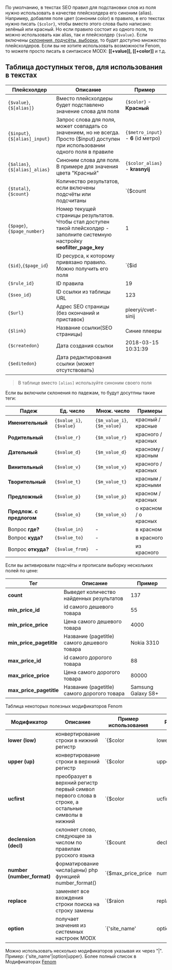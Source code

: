 По умолчанию, в текстах SEO правил для подстановки слов из поля нужно использовать в качестве плейсхолдера его синоним (alias). Например, добавляя поле цвет (синоним color) в правило, в его текстах нужно писать `{$color}`, чтобы вместо этого слова было написано: зелёный или красный.
Но если правило состоит из одного поля, то можно использовать как alias, так и плейсхолдер `{$value}`. Если включены [склонения, подчсёты, выборки][1], то будет доступно множество плейсхолдеров. Если вы не хотите использовать возможности Fenom, то можете просто писать в синтаксисе MODX: **[[+value]], [[+color]]** и т.д.

## Таблица доступных тегов, для использования в текстах

| Плейсхолдер                    | Описание                                                                                                                            | Пример                                      |
| ------------------------------ | ----------------------------------------------------------------------------------------------------------------------------------- | ------------------------------------------- |
| `{$value}`,`{$[alias]}`        | Вместо плейсхолдеры будет подставлено значение слова для поля                                                                       | `{$color}` -  **Красный**                   |
| `{$input}`, `{$[alias]_input}` | Запрос слова для поля, может совпадать со значением, но не всегда. Просто {$input} доступен при использовании одного поля в правиле | `{$metro_input}` - **6** (id метро)         |
| `{$alias}`, `{$[alias]_alias}` | Синоним слова для поля. В примере для значения цвета "Красный"                                                                      | `{$color_alias}` - **krasnyij**             |
| `{$total}`,`{$count}`          | Количество результатов, если включены подсчёты или подсчитаны                                                                       | `{$count|decl:'товар|товара|товаров':true}` |
| `{$page}`,`{$page_number}`     | Номер текущей страницы результатов. Чтобы стал доступен такой плейсхолдер - заполните системную настройку **seofilter_page_key**    | 1                                           |
| `{$id}`,`{$page_id`}           | ID ресурса, к которому привязано правило. Можно получить его поля                                                                   | `{$id|resource:'pagetitle'}`                |
| `{$rule_id}`                   | ID правила                                                                                                                          | 19                                          |
| `{$seo_id}`                    | ID ссылки из таблицы URL                                                                                                            | 123                                         |
| `{$url}`                       | Адрес SEO страницы (без окончаний и приставок)                                                                                      | pleeryi/cvet-sinij                          |
| `{$link}`                      | Название ссылки(SEO страницы)                                                                                                       | Синие плееры                                |
| `{$createdon}`                 | Дата создания ссылки                                                                                                                | 2018-03-15 10:31:39                         |
| `{$editedon}`                  | Дата редактирования ссылки (может отсутствовать)                                                                                    |

> В таблице вместо `[alias]` используйте синоним своего поля

 Если вы включили склонения по падежам, то будут досутпны такие теги:

| Падеж                    | Ед. число                | Множ. число                 | Примеры               |
| ------------------------ | ------------------------ | --------------------------- | --------------------- |
| **Именительный**         | `{$value_i}`, `{$value}` | `{$m_value_i}`,`{$m_value}` | красный / красные     |
| **Родительный**          | `{$value_r}`             | `{$m_value_r}`              | красного / красных    |
| **Дательный**            | `{$value_d}`             | `{$m_value_d}`              | красному / красным    |
| **Винительный**          | `{$value_v}`             | `{$m_value_v}`              | красного / красных    |
| **Творительный**         | `{$value_t}`             | `{$m_value_t}`              | красным / красными    |
| **Предложный**           | `{$value_p}`             | `{$m_value_p}`              | красном / красных     |
| **Предлож. с предлогом** | `{$value_o}`             | `{$m_value_o}`              | о красном / о красных |
| Вопрос **где?**          | `{$value_in}`            | -                           | в красном             |
| Вопрос **куда?**         | `{$value_to}`            | -                           | в красного            |
| Вопрос **откуда?**       | `{$value_from}`          | -                           | из красного           |

Если вы активировали подсчёты и прописали выборку нескольких полей по цене:

| Тег                     | Описание                                    | Пример             |
| ----------------------- | ------------------------------------------- | ------------------ |
| **count**               | Выведет количество найденных результатов    | 137                |
| **min_price_id**        | id самого дешевого товара                   | 55                 |
| **min_price_price**     | Цена самого дешевого товара                 | 4000               |
| **min_price_pagetitle** | Название (pagetitle) самого дешевого товара | Nokia 3310         |
| **max_price_id**        | id самого дорогого товара                   | 88                 |
| **max_price_price**     | Цена самого дорогого товара                 | 80000              |
| **max_price_pagetitle** | Название (pagetitle) самого дорогого товара | Samsung Galaxy S8+ |

Таблица некоторых полезных модификаторов Fenom

| Модификатор                | Описание                                                                                         | Пример использования                              | Результат до     | После           |
| -------------------------- | ------------------------------------------------------------------------------------------------ | ------------------------------------------------- | ---------------- | --------------- |
| **lower (low)**            | конвертирование строки в нижний регистр                                                          | `{$color|lower}`                                  | Красный          | красный         |
| **upper (up)**             | конвертирование строки в верхний регистр                                                         | `{$color|upper}`                                  | Красный          | КРАСНЫЙ         |
| **ucfirst**                | преобразует в верхний регистр первый символ первого слова в строке, а остальные символы в нижний | `{$color|ucfirst}`                                | красный          | Красный         |
| **declension  (decl)**     | склоняет слово, следующее за числом по правилам русского языка                                   | `{$count|declension:'товар|товара|товаров':true}` | 5                | 5 товаров       |
| **number (number_format)** | форматирование числа(цены) php функцией number_format()                                          | `{$max_price_price | number:0:'.':' '}`           | 4000             | 4 000           |
| **replace**                | заменяет все вхождения строки поиска на строку замены                                            | `{$raion | replace:"район":""}`                   | Пушкинский район | Пушкинский      |
| **option**                 | получает значения из системных настроек MODX                                                     | `{'site_name' | option}`                          |                  | MODX Revolution |

Можно использовать несколько модификаторов указывая их через "|". Пример: {'site_name'|option|upper}.
Более полный список в Модификаторах [Fenom][0]

[0]: /components/pdotools/parser#Шаблонизатор-Fenom
[1]: /components/44_SeoFilter/03_Дополнительные_возможности.md
